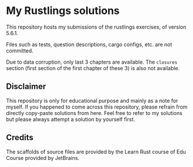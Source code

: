 # My Rustlings solutions

This repository hosts my submissions of the rustlings exercises, of version 5.6.1.

Files such as tests, question descriptions, cargo configs, etc. are not committed.

Due to data corruption, only last 3 chapters are available. The `closures` section (first section of the first chapter of these 3) is also not available.

## Disclaimer

This repository is only for educational purpose and mainly as a note for myself. 
If you happened to come across this repository, please refrain from directly copy-paste solutions from here.
Feel free to refer to my solutions but please always attempt a solution by yourself first.

## Credits

The scaffolds of source files are provided by the Learn Rust course of Edu Course provided by JetBrains.
